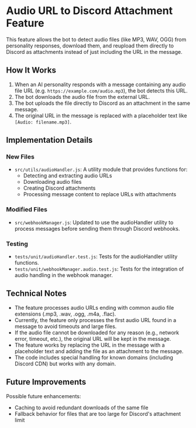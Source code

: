 # Audio URL to Discord Attachment Feature

This feature allows the bot to detect audio files (like MP3, WAV, OGG) from personality responses, download them, and reupload them directly to Discord as attachments instead of just including the URL in the message.

## How It Works

1. When an AI personality responds with a message containing any audio file URL (e.g. `https://example.com/audio.mp3`), the bot detects this URL.
2. The bot downloads the audio file from the external URL.
3. The bot uploads the file directly to Discord as an attachment in the same message.
4. The original URL in the message is replaced with a placeholder text like `[Audio: filename.mp3]`.

## Implementation Details

### New Files

- `src/utils/audioHandler.js`: A utility module that provides functions for:
  - Detecting and extracting audio URLs
  - Downloading audio files
  - Creating Discord attachments
  - Processing message content to replace URLs with attachments

### Modified Files

- `src/webhookManager.js`: Updated to use the audioHandler utility to process messages before sending them through Discord webhooks.

### Testing

- `tests/unit/audioHandler.test.js`: Tests for the audioHandler utility functions.
- `tests/unit/webhookManager.audio.test.js`: Tests for the integration of audio handling in the webhook manager.

## Technical Notes

- The feature processes audio URLs ending with common audio file extensions (.mp3, .wav, .ogg, .m4a, .flac).
- Currently, the feature only processes the first audio URL found in a message to avoid timeouts and large files.
- If the audio file cannot be downloaded for any reason (e.g., network error, timeout, etc.), the original URL will be kept in the message.
- The feature works by replacing the URL in the message with a placeholder text and adding the file as an attachment to the message.
- The code includes special handling for known domains (including Discord CDN) but works with any domain.

## Future Improvements

Possible future enhancements:
- Caching to avoid redundant downloads of the same file
- Fallback behavior for files that are too large for Discord's attachment limit
